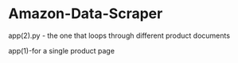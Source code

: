 # Amazon-Data-Scraper
app(2).py - the one that loops through different product documents 

app(1)-for a single product page 

